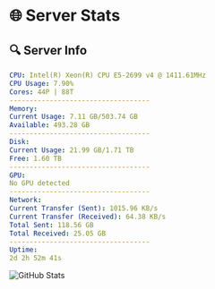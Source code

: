 # 🌐 Server Stats
## 🔍 Server Info
```yaml
CPU: Intel(R) Xeon(R) CPU E5-2699 v4 @ 1411.61MHz
CPU Usage: 7.90%
Cores: 44P | 88T
-----------------------------------
Memory:
Current Usage: 7.11 GB/503.74 GB
Available: 493.28 GB
-----------------------------------
Disk:
Current Usage: 21.99 GB/1.71 TB
Free: 1.60 TB
-----------------------------------
GPU:
No GPU detected
-----------------------------------
Network:
Current Transfer (Sent): 1015.96 KB/s
Current Transfer (Received): 64.38 KB/s
Total Sent: 118.56 GB
Total Received: 25.05 GB
-----------------------------------
Uptime:
2d 2h 52m 41s
```
![GitHub Stats](https://img.shields.io/badge/Updated-2025-04-21_20:01:29-blue)